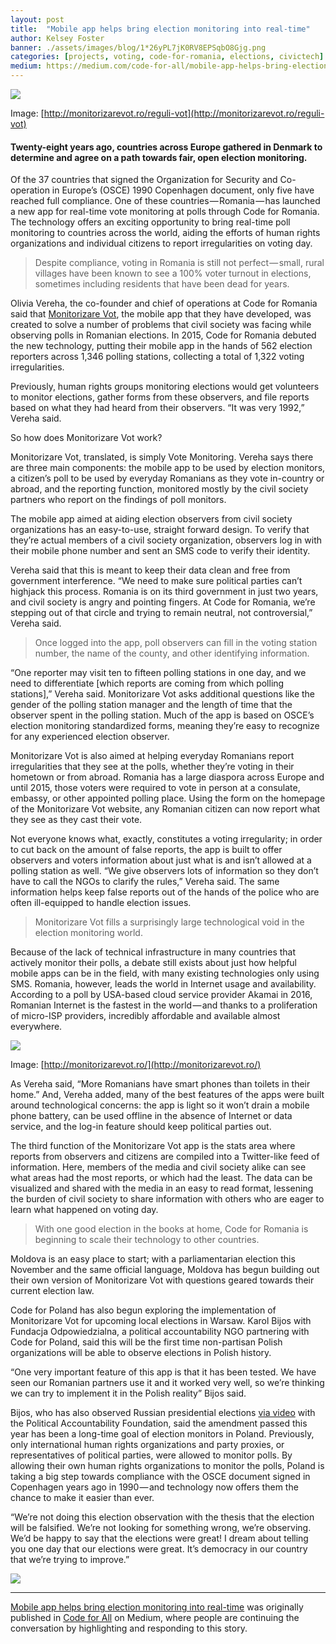 ```yaml
---
layout: post
title:  "Mobile app helps bring election monitoring into real-time"
author: Kelsey Foster
banner: ./assets/images/blog/1*26yPL7jK0RV8EPSqbO8Gjg.png
categories: [projects, voting, code-for-romania, elections, civictech]
medium: https://medium.com/code-for-all/mobile-app-helps-bring-election-monitoring-into-real-time-fe3e3609d05a?source=rss----77bd73f07099--civictech
---
```


![](https://cdn-images-1.medium.com/max/1024/1*26yPL7jK0RV8EPSqbO8Gjg.png)

Image: [http://monitorizarevot.ro/reguli-vot](http://monitorizarevot.ro/reguli-vot)

#### Twenty-eight years ago, countries across Europe gathered in Denmark to determine and agree on a path towards fair, open election monitoring.

Of the 37 countries that signed the Organization for Security and Co-operation in Europe’s (OSCE) 1990 Copenhagen document, only five have reached full compliance. One of these countries — Romania — has launched a new app for real-time vote monitoring at polls through Code for Romania. The technology offers an exciting opportunity to bring real-time poll monitoring to countries across the world, aiding the efforts of human rights organizations and individual citizens to report irregularities on voting day.

> Despite compliance, voting in Romania is still not perfect — small, rural villages have been known to see a 100% voter turnout in elections, sometimes including residents that have been dead for years.

Olivia Vereha, the co-founder and chief of operations at Code for Romania said that [Monitorizare Vot](http://monitorizarevot.ro/), the mobile app that they have developed, was created to solve a number of problems that civil society was facing while observing polls in Romanian elections. In 2015, Code for Romania debuted the new technology, putting their mobile app in the hands of 562 election reporters across 1,346 polling stations, collecting a total of 1,322 voting irregularities.

Previously, human rights groups monitoring elections would get volunteers to monitor elections, gather forms from these observers, and file reports based on what they had heard from their observers. “It was very 1992,” Vereha said.

So how does Monitorizare Vot work?

Monitorizare Vot, translated, is simply Vote Monitoring. Vereha says there are three main components: the mobile app to be used by election monitors, a citizen’s poll to be used by everyday Romanians as they vote in-country or abroad, and the reporting function, monitored mostly by the civil society partners who report on the findings of poll monitors.

The mobile app aimed at aiding election observers from civil society organizations has an easy-to-use, straight forward design. To verify that they’re actual members of a civil society organization, observers log in with their mobile phone number and sent an SMS code to verify their identity.

Vereha said that this is meant to keep their data clean and free from government interference. “We need to make sure political parties can’t highjack this process. Romania is on its third government in just two years, and civil society is angry and pointing fingers. At Code for Romania, we’re stepping out of that circle and trying to remain neutral, not controversial,” Vereha said.

> Once logged into the app, poll observers can fill in the voting station number, the name of the county, and other identifying information.

“One reporter may visit ten to fifteen polling stations in one day, and we need to differentiate \[which reports are coming from which polling stations\],” Vereha said. Monitorizare Vot asks additional questions like the gender of the polling station manager and the length of time that the observer spent in the polling station. Much of the app is based on OSCE’s election monitoring standardized forms, meaning they’re easy to recognize for any experienced election observer.

Monitorizare Vot is also aimed at helping everyday Romanians report irregularities that they see at the polls, whether they’re voting in their hometown or from abroad. Romania has a large diaspora across Europe and until 2015, those voters were required to vote in person at a consulate, embassy, or other appointed polling place. Using the form on the homepage of the Monitorizare Vot website, any Romanian citizen can now report what they see as they cast their vote.

Not everyone knows what, exactly, constitutes a voting irregularity; in order to cut back on the amount of false reports, the app is built to offer observers and voters information about just what is and isn’t allowed at a polling station as well. “We give observers lots of information so they don’t have to call the NGOs to clarify the rules,” Vereha said. The same information helps keep false reports out of the hands of the police who are often ill-equipped to handle election issues.

> Monitorizare Vot fills a surprisingly large technological void in the election monitoring world.

Because of the lack of technical infrastructure in many countries that actively monitor their polls, a debate still exists about just how helpful mobile apps can be in the field, with many existing technologies only using SMS. Romania, however, leads the world in Internet usage and availability. According to a poll by USA-based cloud service provider Akamai in 2016, Romanian Internet is the fastest in the world — and thanks to a proliferation of micro-ISP providers, incredibly affordable and available almost everywhere.

![](https://cdn-images-1.medium.com/max/1024/1*yLNjf-CIwxXutJ8NkXmJLw.png)

Image: [http://monitorizarevot.ro/](http://monitorizarevot.ro/)

As Vereha said, “More Romanians have smart phones than toilets in their home.” And, Vereha added, many of the best features of the apps were built around technological concerns: the app is light so it won’t drain a mobile phone battery, can be used offline in the absence of Internet or data service, and the log-in feature should keep political parties out.

The third function of the Monitorizare Vot app is the stats area where reports from observers and citizens are compiled into a Twitter-like feed of information. Here, members of the media and civil society alike can see what areas had the most reports, or which had the least. The data can be visualized and shared with the media in an easy to read format, lessening the burden of civil society to share information with others who are eager to learn what happened on voting day.

> With one good election in the books at home, Code for Romania is beginning to scale their technology to other countries.

Moldova is an easy place to start; with a parliamentarian election this November and the same official language, Moldova has begun building out their own version of Monitorizare Vot with questions geared towards their current election law.

Code for Poland has also begun exploring the implementation of Monitorizare Vot for upcoming local elections in Warsaw. Karol Bijos with Fundacja Odpowiedzialna, a political accountability NGO partnering with Code for Poland, said this will be the first time non-partisan Polish organizations will be able to observe elections in Polish history.

“One very important feature of this app is that it has been tested. We have seen our Romanian partners use it and it worked very well, so we’re thinking we can try to implement it in the Polish reality” Bijos said.

Bijos, who has also observed Russian presidential elections [via video](https://www.youtube.com/watch?v=GtrTMXelynk) with the Political Accountability Foundation, said the amendment passed this year has been a long-time goal of election monitors in Poland. Previously, only international human rights organizations and party proxies, or representatives of political parties, were allowed to monitor polls. By allowing their own human rights organizations to monitor the polls, Poland is taking a big step towards compliance with the OSCE document signed in Copenhagen years ago in 1990 — and technology now offers them the chance to make it easier than ever.

“We’re not doing this election observation with the thesis that the election will be falsified. We’re not looking for something wrong, we’re observing. We’d be happy to say that the elections were great! I dream about telling you one day that our elections were great. It’s democracy in our country that we’re trying to improve.”

![](https://medium.com/_/stat?event=post.clientViewed&referrerSource=full_rss&postId=fe3e3609d05a)

* * *

[Mobile app helps bring election monitoring into real-time](https://medium.com/code-for-all/mobile-app-helps-bring-election-monitoring-into-real-time-fe3e3609d05a) was originally published in [Code for All](https://medium.com/code-for-all) on Medium, where people are continuing the conversation by highlighting and responding to this story.